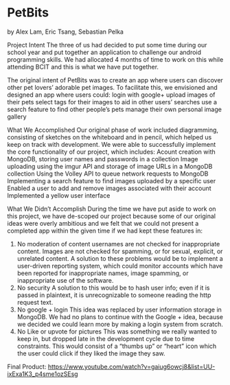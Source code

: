 PetBits
====
by Alex Lam, Eric Tsang, Sebastian Pelka

Project Intent
The three of us had decided to put some time during our school year and put together an application to challenge our android programming skills.
We had allocated 4 months of time to work on this while attending BCIT and this is what we have put together.

The original intent of PetBits was to create an app where users can discover other pet lovers’ adorable pet images. 
To facilitate this, we envisioned and designed an app where users could:
  login with google+
  upload images of their pets
  select tags for their images to aid in other users’ searches
  use a search feature to find other people’s pets
  manage their own personal image gallery
  
What We Accomplished
Our original phase of work included diagramming, consisting of sketches on the whiteboard and in pencil, which helped us keep on track with development. We were able to successfully implement the core functionality of our project, which includes:
  Acount creation with MongoDB, storing user names and passwords in a collection
  Image uploading using the imgur API and storage of image URLs in a MongoDB collection
  Using the Volley API to queue network requests to MongoDB
  Implementing a search feature to find images uploaded by a specific user
  Enabled a user to add and remove images associated with their account
  Implemented a yellow user interface

What We Didn’t Accomplish
During the time we have put aside to work on this project, we have de-scoped our project because some of our original ideas were overly ambitious and we felt that we could not present a completed app within the given time if we had kept these features in:
  1) No moderation of content
    usernames are not checked for inappropriate content.
    Images are not checked for spamming, or for sexual, explicit, or unrelated content.
    A solution to these problems would be to implement a user-driven reporting system, which could monitor accounts which have been reported for inappropriate names, image spamming, or inappropriate use of the software.
  2) No security
    A solution to this would be to hash user info; even if it is passed in plaintext, it is unrecognizable to someone reading the http request text.
  3) No google + login
    This idea was replaced by user information storage in MongoDB. We had no plans to continue with the Google + idea, because we decided we could learn more by making a login system from scratch.
  4) No Like or upvote for pictures
    This was something we really wanted to keep in, but dropped late in the development cycle due to time constraints. This would consist of a “thumbs up” or “heart” icon which the user could click if they liked the image they saw.


Final Product:
https://www.youtube.com/watch?v=gaiug6owcj8&list=UU-ixExa1K3_p4sme1ozSEsg
